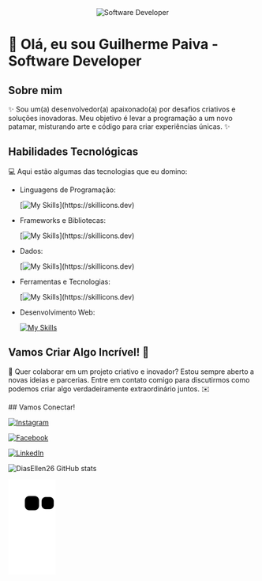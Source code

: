 <div align="center">
  <img src="https://i.pinimg.com/originals/0f/25/e4/0f25e4668c1c7740b5ed41835339d67f.gif" alt="Software Developer">
</div>

# 🚀 Olá, eu sou Guilherme Paiva - Software Developer 

## Sobre mim

✨ Sou um(a) desenvolvedor(a) apaixonado(a) por desafios criativos e soluções inovadoras. Meu objetivo é levar a programação a um novo patamar, misturando arte e código para criar experiências únicas. ✨

## Habilidades Tecnológicas

💻 Aqui estão algumas das tecnologias que eu domino:

-  Linguagens de Programação: 

    [![My Skills](https://skillicons.dev/icons?i=java,cs,dotnet,javascript,python,)](https://skillicons.dev)
- Frameworks e Bibliotecas: 

    [![My Skills](https://skillicons.dev/icons?i=spring,react,)](https://skillicons.dev)
- Dados: 

    [![My Skills](https://skillicons.dev/icons?i=mysql,postgres,)](https://skillicons.dev)
- Ferramentas e Tecnologias: 

    [![My Skills](https://skillicons.dev/icons?i=git,github,visualstudio,eclipse,vscode,visualstudio,)](https://skillicons.dev)
- Desenvolvimento Web:

    [![My Skills](https://skillicons.dev/icons?i=php,html,css)](https://skillicons.dev) 


## Vamos Criar Algo Incrível! 💫

💬 Quer colaborar em um projeto criativo e inovador? Estou sempre aberto a novas ideias e parcerias. Entre em contato comigo para discutirmos como podemos criar algo verdadeiramente extraordinário juntos. ✉️
<div>
## Vamos Conectar!

[![Instagram](https://img.shields.io/badge/-eaiguilhermep-purple?style=flat-square&logo=Instagram&logoColor=white&link=https://www.instagram.com/eaiguilhermep/)](https://www.instagram.com/eaiguilhermep/)

[![Facebook](https://img.shields.io/badge/-Guilherme-blue?style=flat-square&logo=Facebook&logoColor=white&link=https://www.facebook.com/Guiifoxx)](https://www.facebook.com/Guiifoxx)

[![LinkedIn](https://img.shields.io/badge/-Guilherme_Paiva-blue?style=flat-square&logo=LinkedIn&logoColor=white&link=https://www.linkedin.com/in/guilherme-caetano-paiva/)](https://www.linkedin.com/in/guilherme-caetano-paiva/)


![DiasEllen26 GitHub stats](https://github-readme-stats.vercel.app/api?username=Guilhermecpaiva\&rank_icon=percentile)


  ![Snake animation](https://github.com/Guilhermecpaiva/Guilhermecpaiva/blob/output/github-contribution-grid-snake.svg)
</div>
